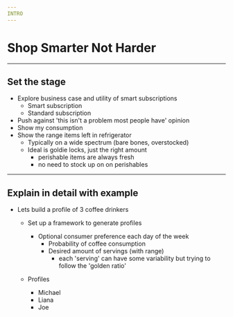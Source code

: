 ```yaml
---
INTRO
---
```

# Shop Smarter Not Harder



---
Set the stage
---
- Explore business case and utility of smart subscriptions
    - Smart subscription
    - Standard subscription
- Push against 'this isn't a problem most people have' opinion
- Show my consumption
- Show the range items left in refrigerator
    - Typically on a wide spectrum (bare bones, overstocked)
    - Ideal is goldie locks, just the right amount
        - perishable items are always fresh
        - no need to stock up on on perishables
---
Explain in detail with example
---
- Lets build a profile of 3 coffee drinkers
    - Set up a framework to generate profiles
        - Optional consumer preference each day of the week
            - Probability of coffee consumption
            - Desired amount of servings (with range)
                - each 'serving' can have some variability but trying to follow the 'golden ratio'

    - Profiles
        - Michael
        - Liana
        - Joe


